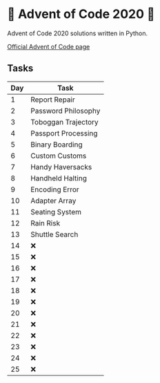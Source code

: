 # 🎄 Advent of Code 2020 🎄

Advent of Code 2020 solutions written in Python.

[Official Advent of Code page](https://adventofcode.com/2020)

## Tasks

| Day | Task                |
| --- | ------------------- |
| 1   | Report Repair       |
| 2   | Password Philosophy |
| 3   | Toboggan Trajectory |
| 4   | Passport Processing |
| 5   | Binary Boarding     |
| 6   | Custom Customs      |
| 7   | Handy Haversacks    |
| 8   | Handheld Halting    |
| 9   | Encoding Error      |
| 10  | Adapter Array       |
| 11  | Seating System      |
| 12  | Rain Risk           |
| 13  | Shuttle Search      |
| 14  | ❌                  |
| 15  | ❌                  |
| 16  | ❌                  |
| 17  | ❌                  |
| 18  | ❌                  |
| 19  | ❌                  |
| 20  | ❌                  |
| 21  | ❌                  |
| 22  | ❌                  |
| 23  | ❌                  |
| 24  | ❌                  |
| 25  | ❌                  |
